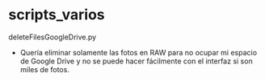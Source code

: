 # scripts_varios

deleteFilesGoogleDrive.py
- Quería eliminar solamente las fotos en RAW para no ocupar mi espacio de Google Drive y no se puede hacer fácilmente con el interfaz si son miles de fotos.

